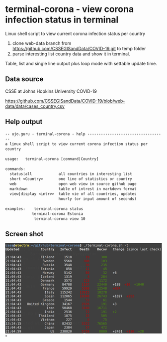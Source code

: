 # terminal-corona - view corona infection status in terminal

Linux shell script to view current corona infection status per country

1. clone web-data branch from https://github.com/CSSEGISandData/COVID-19.git to temp folder
2. parse interesting list country data and show it in terminal.

Table, list and single line output plus loop mode with settable update time.


## Data source

CSSE at Johns Hopkins University COVID-19

https://github.com/CSSEGISandData/COVID-19/blob/web-data/data/cases_country.csv


## Help output

    -- ujo.guru - terminal-corona - help -----------------------------------
    a linux shell script to view current corona infection status per country

    usage:   terminal-corona [command|Country]

    commands:
      status|all            all countries in interesting list
      short <Country>       one line of statistics or country
      web                   open web view in source github page
      markdown              table of intrest in markdown format
      view|display <intrv>  table vie of all countries, updates
                            hourly (or input amount of seconds)

    examples:    terminal-corona status
                terminal-corona Estonia
                 terminal-corona view 10


## Screen shot

![](terminal-corona.png)"
